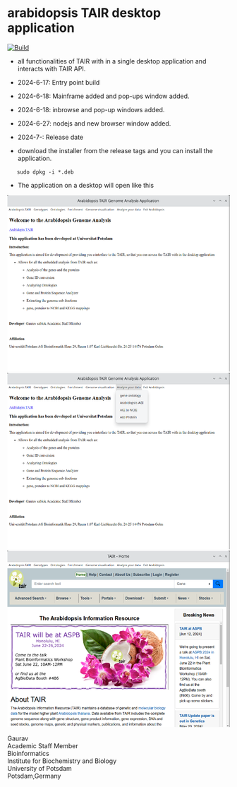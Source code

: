 # arabidopsis TAIR desktop application

 [![Build](https://github.com/gauravcodepro/arabidopsis-tair-application/actions/workflows/build.yml/badge.svg)](https://github.com/gauravcodepro/arabidopsis-tair-application/actions/workflows/build.yml)
 
- all functionalities of TAIR with in a single desktop application and interacts with TAIR API.
- 2024-6-17: Entry point build
- 2024-6-18: Mainframe added and pop-ups window added.
- 2024-6-18: inbrowse and pop-up windows added.
- 2024-6-27: nodejs and new browser window added. 
- 2024-7-: Release date


- download the installer from the release tags and you can install the application.
```
   sudo dpkg -i *.deb
```
- The application on a desktop will open like this
<img src = "https://github.com/gauravcodepro/arabidopsis-tair-application/blob/main/appviews/appview1.png" height = 400>
<img src = "https://github.com/gauravcodepro/arabidopsis-tair-application/blob/main/appviews/appview2.png" height = 400>
<img src = "https://github.com/gauravcodepro/arabidopsis-tair-application/blob/main/appviews/appview3.png" height = 400>


Gaurav \
Academic Staff Member \
Bioinformatics \
Institute for Biochemistry and Biology \
University of Potsdam \
Potsdam,Germany
